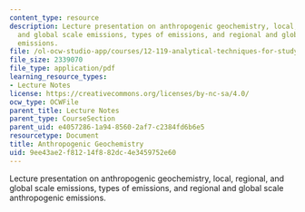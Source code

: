 ```yaml
---
content_type: resource
description: Lecture presentation on anthropogenic geochemistry, local, regional,
  and global scale emissions, types of emissions, and regional and global scale anthropogenic
  emissions.
file: /ol-ocw-studio-app/courses/12-119-analytical-techniques-for-studying-environmental-and-geologic-samples-spring-2011/9ee43ae2f81214f882dc4e3459752e60_MIT12_119S11_anthropogenic.pdf
file_size: 2339070
file_type: application/pdf
learning_resource_types:
- Lecture Notes
license: https://creativecommons.org/licenses/by-nc-sa/4.0/
ocw_type: OCWFile
parent_title: Lecture Notes
parent_type: CourseSection
parent_uid: e4057286-1a94-8560-2af7-c2384fd6b6e5
resourcetype: Document
title: Anthropogenic Geochemistry
uid: 9ee43ae2-f812-14f8-82dc-4e3459752e60
---
```

Lecture presentation on anthropogenic geochemistry, local, regional, and global scale emissions, types of emissions, and regional and global scale anthropogenic emissions.
